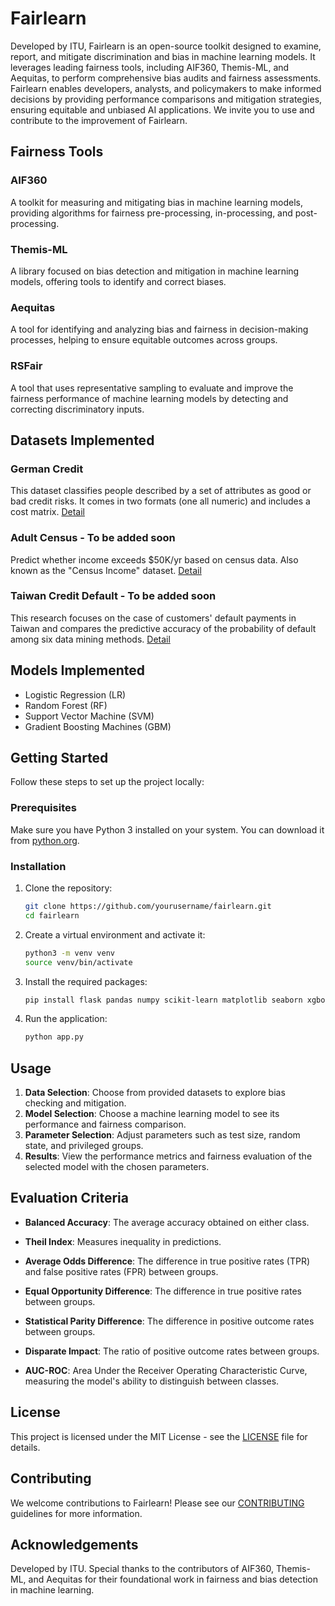 # Fairlearn

Developed by ITU, Fairlearn is an open-source toolkit designed to examine, report, and mitigate discrimination and bias in machine learning models. It leverages leading fairness tools, including AIF360, Themis-ML, and Aequitas, to perform comprehensive bias audits and fairness assessments. Fairlearn enables developers, analysts, and policymakers to make informed decisions by providing performance comparisons and mitigation strategies, ensuring equitable and unbiased AI applications. We invite you to use and contribute to the improvement of Fairlearn.

## Fairness Tools

### AIF360
A toolkit for measuring and mitigating bias in machine learning models, providing algorithms for fairness pre-processing, in-processing, and post-processing.

### Themis-ML
A library focused on bias detection and mitigation in machine learning models, offering tools to identify and correct biases.

### Aequitas
A tool for identifying and analyzing bias and fairness in decision-making processes, helping to ensure equitable outcomes across groups.

### RSFair
A tool that uses representative sampling to evaluate and improve the fairness performance of machine learning models by detecting and correcting discriminatory inputs.

## Datasets Implemented

### German Credit
This dataset classifies people described by a set of attributes as good or bad credit risks. It comes in two formats (one all numeric) and includes a cost matrix.
[Detail](https://archive.ics.uci.edu/ml/datasets/statlog+(german+credit+data))

### Adult Census - To be added soon
Predict whether income exceeds $50K/yr based on census data. Also known as the "Census Income" dataset.
[Detail](https://archive.ics.uci.edu/ml/datasets/adult)

### Taiwan Credit Default - To be added soon
This research focuses on the case of customers' default payments in Taiwan and compares the predictive accuracy of the probability of default among six data mining methods.
[Detail](https://archive.ics.uci.edu/ml/datasets/default+of+credit+card+clients)

## Models Implemented

- Logistic Regression (LR)
- Random Forest (RF)
- Support Vector Machine (SVM)
- Gradient Boosting Machines (GBM)

## Getting Started

Follow these steps to set up the project locally:

### Prerequisites

Make sure you have Python 3 installed on your system. You can download it from [python.org](https://www.python.org/downloads/).

### Installation

1. Clone the repository:

    ```bash
    git clone https://github.com/yourusername/fairlearn.git
    cd fairlearn
    ```

2. Create a virtual environment and activate it:

    ```bash
    python3 -m venv venv
    source venv/bin/activate
    ```

3. Install the required packages:

    ```bash
    pip install flask pandas numpy scikit-learn matplotlib seaborn xgboost aif360
    ```

4. Run the application:

    ```bash
    python app.py
    ```

## Usage

1. **Data Selection**: Choose from provided datasets to explore bias checking and mitigation.
2. **Model Selection**: Choose a machine learning model to see its performance and fairness comparison.
3. **Parameter Selection**: Adjust parameters such as test size, random state, and privileged groups.
4. **Results**: View the performance metrics and fairness evaluation of the selected model with the chosen parameters.

## Evaluation Criteria

- **Balanced Accuracy**: The average accuracy obtained on either class.  

- **Theil Index**: Measures inequality in predictions.  

- **Average Odds Difference**: The difference in true positive rates (TPR) and false positive rates (FPR) between groups.  

- **Equal Opportunity Difference**: The difference in true positive rates between groups.  

- **Statistical Parity Difference**: The difference in positive outcome rates between groups.  

- **Disparate Impact**: The ratio of positive outcome rates between groups.  

- **AUC-ROC**: Area Under the Receiver Operating Characteristic Curve, measuring the model's ability to distinguish between classes.  

## License

This project is licensed under the MIT License - see the [LICENSE](LICENSE) file for details.

## Contributing

We welcome contributions to Fairlearn! Please see our [CONTRIBUTING](CONTRIBUTING.md) guidelines for more information.

## Acknowledgements

Developed by ITU. Special thanks to the contributors of AIF360, Themis-ML, and Aequitas for their foundational work in fairness and bias detection in machine learning.


